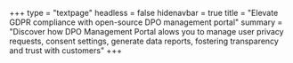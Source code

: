 +++
type = "textpage"
headless = false
hidenavbar = true
title = "Elevate GDPR compliance with open-source DPO management portal"
summary = "Discover how DPO Management Portal alows you to manage user privacy requests, consent settings, generate data reports, fostering transparency and trust with customers"
+++
